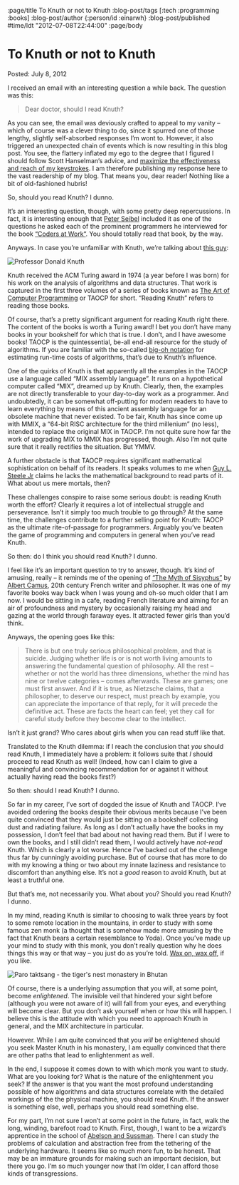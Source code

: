 :page/title To Knuth or not to Knuth
:blog-post/tags [:tech :programming :books]
:blog-post/author {:person/id :einarwh}
:blog-post/published #time/ldt "2012-07-08T22:44:00"
:page/body

# To Knuth or not to Knuth

Posted: July 8, 2012

I received an email with an interesting question a while back. The question was this:

> Dear doctor, should I read Knuth?

As you can see, the email was deviously crafted to appeal to my vanity – which of course was a clever thing to do, since it spurred one of those lengthy, slightly self-absorbed responses I’m wont to. However, it also triggered an unexpected chain of events which is now resulting in this blog post. You see, the flattery inflated my ego to the degree that I figured I should follow Scott Hanselman’s advice, and [maximize the effectiveness and reach of my keystrokes](http://www.hanselman.com/blog/DoTheyDeserveTheGiftOfYourKeystrokes.aspx). I am therefore publishing my response here to the vast readership of my blog. That means you, dear reader! Nothing like a bit of old-fashioned hubris!

So, should you read Knuth? I dunno.

It’s an interesting question, though, with some pretty deep repercussions. In fact, it is interesting enough that [Peter Seibel](http://gigamonkeys.wordpress.com/) included it as one of the questions he asked each of the prominent programmers he interviewed for the book [“Coders at Work“](http://www.codersatwork.com/). You should totally read that book, by the way.

Anyways. In case you’re unfamiliar with Knuth, we’re talking about [this guy](http://en.wikipedia.org/wiki/Donald_Knuth):

![Professor Donald Knuth](/images/knuth.gif)

Knuth received the ACM Turing award in 1974 (a year before I was born) for his work on the analysis of algorithms and data structures. That work is captured in the first three volumes of a series of books known as [The Art of Computer Programming](http://en.wikipedia.org/wiki/The_Art_of_Computer_Programming) or TAOCP for short. “Reading Knuth” refers to reading those books.

Of course, that’s a pretty significant argument for reading Knuth right there. The content of the books is worth a Turing award! I bet you don’t have many books in your bookshelf for which that is true. I don’t, and I have awesome books! TAOCP is the quintessential, be-all end-all resource for the study of algorithms. If you are familiar with the so-called [big-oh notation](http://en.wikipedia.org/wiki/Big_O_notation) for estimating run-time costs of algorithms, that’s due to Knuth’s influence.

One of the quirks of Knuth is that apparently all the examples in the TAOCP use a language called “MIX assembly language”. It runs on a hypothetical computer called “MIX”, dreamed up by Knuth. Clearly, then, the examples are not directly transferable to your day-to-day work as a programmer. And undoubtedly, it can be somewhat off-putting for modern readers to have to learn everything by means of this ancient assembly language for an obsolete machine that never existed. To be fair, Knuth has since come up with MMIX, a “64-bit RISC architecture for the third millenium” (no less), intended to replace the original MIX in TAOCP. I’m not quite sure how far the work of upgrading MIX to MMIX has progressed, though. Also I’m not quite sure that it really rectifies the situation. But YMMV.

A further obstacle is that TAOCP requires significant mathematical sophistication on behalf of its readers. It speaks volumes to me when [Guy L. Steele Jr](http://en.wikipedia.org/wiki/Guy_L._Steele,_Jr.) claims he lacks the mathematical background to read parts of it. What about us mere mortals, then?

These challenges conspire to raise some serious doubt: is reading Knuth worth the effort? Clearly it requires a lot of intellectual struggle and perseverance. Isn’t it simply too much trouble to go through? At the same time, the challenges contribute to a further selling point for Knuth: TAOCP as the ultimate rite-of-passage for programmers. Arguably you’ve beaten the game of programming and computers in general when you’ve read Knuth.

So then: do I think you should read Knuth? I dunno.

I feel like it’s an important question to try to answer, though. It’s kind of amusing, really – it reminds me of the opening of [“The Myth of Sisyphus”](http://en.wikipedia.org/wiki/The_Myth_of_Sisyphus) by [Albert Camus](http://en.wikipedia.org/wiki/Albert_Camus), 20th century French writer and philosopher. It was one of my favorite books way back when I was young and oh-so much older that I am now. I would be sitting in a cafe, reading French literature and aiming for an air of profoundness and mystery by occasionally raising my head and gazing at the world through faraway eyes. It attracted fewer girls than you’d think.

Anyways, the opening goes like this:

> There is but one truly serious philosophical problem, and that is suicide. Judging whether life is or is not worth living amounts to answering the fundamental question of philosophy. All the rest – whether or not the world has three dimensions, whether the mind has nine or twelve categories – comes afterwards. These are games; one must first answer. And if it is true, as Nietzsche claims, that a philosopher, to deserve our respect, must preach by example, you can appreciate the importance of that reply, for it will precede the definitive act. These are facts the heart can feel; yet they call for careful study before they become clear to the intellect.

Isn’t it just grand? Who cares about girls when you can read stuff like that.

Translated to the Knuth dilemma: if I reach the conclusion that _you_ should read Knuth, I immediately have a problem: it follows suite that _I_ should proceed to read Knuth as well! (Indeed, how can I claim to give a meaningful and convincing recommendation for or against it without actually having read the books first?)

So then: should I read Knuth? I dunno.

So far in my career, I’ve sort of dogded the issue of Knuth and TAOCP. I’ve avoided ordering the books despite their obvious merits because I’ve been quite convinced that they would just be sitting on a bookshelf collecting dust and radiating failure. As long as I don’t actually have the books in my possession, I don’t feel that bad about not having read them. But if I were to own the books, and I still didn’t read them, I would actively have _not-read_ Knuth. Which is clearly a lot worse. Hence I’ve backed out of the challenge thus far by cunningly avoiding purchase. But of course that has more to do with my knowing a thing or two about my innate laziness and resistance to discomfort than anything else. It’s not a _good_ reason to avoid Knuth, but at least a truthful one.

But that’s me, not necessarily you. What about you? Should you read Knuth? I dunno.

In my mind, reading Knuth is similar to choosing to walk three years by foot to some remote location in the mountains, in order to study with some famous zen monk (a thought that is somehow made more amusing by the fact that Knuth bears a certain resemblance to Yoda). Once you’ve made up your mind to study with this monk, you don’t really question why he does things this way or that way – you just do as you’re told. [Wax on, wax off](http://www.youtube.com/watch?v=3PycZtfns_U), if you like.

![Paro taktsang - the tiger's nest monastery in Bhutan](/images/tigers-nest-monastery.jpg)

Of course, there is a underlying assumption that you will, at some point, become _enlightened_. The invisible veil that hindered your sight before (although you were not aware of it) will fall from your eyes, and everything will become clear. But you don’t ask yourself when or how this will happen. I believe this is the attitude with which you need to approach Knuth in general, and the MIX architecture in particular.

However. While I am quite convinced that you _will_ be enlightened should you seek Master Knuth in his monastery, I am equally convinced that there are other paths that lead to enlightenment as well.

In the end, I suppose it comes down to with which monk you want to study. What are you looking for? What is the nature of the enlightenment you seek? If the answer is that you want the most profound understanding possible of how algorithms and data structures correlate with the detailed workings of the the physical machine, you should read Knuth. If the answer is something else, well, perhaps you should read something else.

For my part, I’m not sure I won’t at some point in the future, in fact, walk the long, winding, barefoot road to Knuth. First, though, I want to be a wizard’s apprentice in the school of [Abelson and Sussman](http://mitpress.mit.edu/sicp/). There I can study the problems of calculation and abstraction free from the tethering of the underlying hardware. It seems like so much more fun, to be honest. That may be an immature grounds for making such an important decision, but there you go. I’m so much younger now that I’m older, I can afford those kinds of transgressions.
